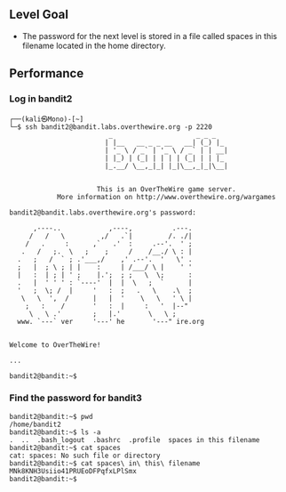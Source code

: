 ## Level Goal
- The password for the next level is stored in a file called spaces in this filename located in the home directory.
## Performance
### Log in bandit2
    ┌──(kali㉿Mono)-[~]
    └─$ ssh bandit2@bandit.labs.overthewire.org -p 2220
                             _                     _ _ _   
                            | |__   __ _ _ __   __| (_) |_ 
                            | '_ \ / _` | '_ \ / _` | | __|
                            | |_) | (_| | | | | (_| | | |_ 
                            |_.__/ \__,_|_| |_|\__,_|_|\__|
                                                           
    
                          This is an OverTheWire game server. 
                More information on http://www.overthewire.org/wargames
    
    bandit2@bandit.labs.overthewire.org's password: 
    
          ,----..            ,----,          .---.
         /   /   \         ,/   .`|         /. ./|
        /   .     :      ,`   .'  :     .--'.  ' ;
       .   /   ;.  \   ;    ;     /    /__./ \ : |
      .   ;   /  ` ; .'___,/    ,' .--'.  '   \' .
      ;   |  ; \ ; | |    :     | /___/ \ |    ' '
      |   :  | ; | ' ;    |.';  ; ;   \  \;      :
      .   |  ' ' ' : `----'  |  |  \   ;  `      |
      '   ;  \; /  |     '   :  ;   .   \    .\  ;
       \   \  ',  /      |   |  '    \   \   ' \ |
        ;   :    /       '   :  |     :   '  |--"
         \   \ .'        ;   |.'       \   \ ;
      www. `---` ver     '---' he       '---" ire.org
    
    
    Welcome to OverTheWire!
    
    ...
    
    bandit2@bandit:~$ 
### Find the password for bandit3
    bandit2@bandit:~$ pwd
    /home/bandit2
    bandit2@bandit:~$ ls -a
    .  ..  .bash_logout  .bashrc  .profile  spaces in this filename
    bandit2@bandit:~$ cat spaces
    cat: spaces: No such file or directory
    bandit2@bandit:~$ cat spaces\ in\ this\ filename 
    MNk8KNH3Usiio41PRUEoDFPqfxLPlSmx
    bandit2@bandit:~$ 



